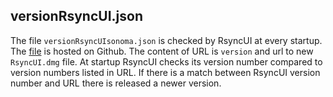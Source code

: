 
## versionRsyncUI.json

The file `versionRsyncUIsonoma.json` is checked by RsyncUI at every startup. The [file](https://github.com/rsyncOSX/RsyncUI/tree/main/versionRsyncUI/versionRsyncUIsonoma.json) is hosted on Github. The content of URL is `version` and url to new `RsyncUI.dmg` file. At startup RsyncUI checks its version number compared to version numbers listed in URL. If there is a match between RsyncUI version number and URL there is released a newer version.

